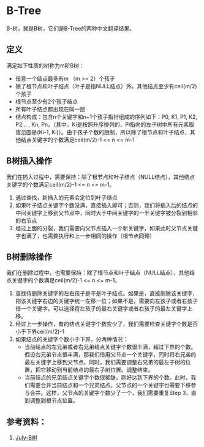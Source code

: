 # B-Tree
B-树，就是B树，它们是B-Tree的两种中文翻译结果。
## 定义
满足如下性质的树称为m阶B树：
 - 任意一个结点最多有m （m >= 2）个孩子
 - 除了根节点和叶子结点（叶子是指NULL结点）外，其他结点至少有ceil(m/2)个孩子
 - 根节点至少有2个孩子结点
 - 所有叶子结点都出现在同一层
 - 结点构成：包含n个关键字和n+1个孩子指针组成的序列如下：P0, K1, P1, K2, P2... , Kn, Pn。（其中，Ki是按照升序排列的，Pi指向的左子树中所有元素取值范围是(Ki-1, Ki)）。由于孩子个数的限制，所以除了根节点和叶子结点，其他结点关键字的个数满足ceil(m/2)-1 <= n <= m-1 

## B树插入操作
我们在插入过程中，需要保持：除了根节点和叶子结点（NULL结点），其他结点关键字的个数满足ceil(m/2)-1 <= n <= m-1。
1. 通过查找，新插入的元素会定位到叶子结点
2. 如果叶子结点关键字个数没满，直接插入即可；否则，我们将插入后的结点的中间关键字上移到父节点中，同时大于中间关键字的一半关键字被分裂到相邻的右节点
3. 经过上面的分裂，我们需要向父节点插入一个新关键字，如果此时父节点关键字也满了，也需要执行和上一步相同的操作（根节点同理）

## B树删除操作
我们在删除过程中，也需要保持：除了根节点和叶子结点（NULL结点），其他结点关键字的个数满足ceil(m/2)-1 <= n <= m-1。
1. 查找待删除关键字的左右孩子是不是叶子结点。如果是，直接删除该关键字，把该关键字右边的关键字统一左移一位；如果不是，需要向左孩子或者右孩子借一个关键字。可以选择将左孩子的最右关键字或者右孩子的最左关键字上移。
2. 经过上一步操作，有的结点关键字个数变少了，我们需要检查关键字个数是否小于下界ceil(m/2)-1
3. 如果结点的关键字个数小于下界，分两种情况：
   - 当前结点的左兄弟或者右兄弟结点关键字个数很丰满，超过下界的个数。假设右兄弟节点很丰满，那我们借用父节点一个关键字，同时将右兄弟的最左关键字上移到父节点。同时，我们需要调整右兄弟的最左子树的位置，把它移动到当前结点的最右子树位置。调整结束。
   - 当前结点的兄弟结点关键字个数很稀缺，刚好达到下界的个数。此时，我们需要合并当前结点和一个兄弟结点。父节点的一个关键字也需要下移参与合并。这样，父节点的关键字个数少了一个，我们需要重复Step 3，直到调整到根节点位置。
  
  
## 参考资料：
1. [July-B树](http://yun.baidu.com/s/1jGwup5k)
